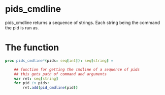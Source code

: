 # pids_cmdline

pids_cmdline returns a sequence of strings. Each string being the command the pid is run as.

# The function
```nim
proc pids_cmdline*(pids: seq[int]): seq[string] =

    ## function for getting the cmdline of a sequence of pids
    ## this gets path of command and arguments
    var ret: seq[string]
    for pid in pids:
        ret.add(pid_cmdline(pid))
```
